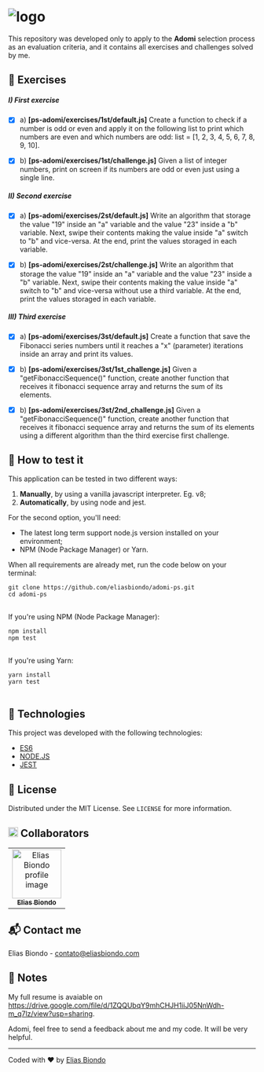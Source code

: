 # ![logo](https://i.ibb.co/426gQGZ/main-logo.png)
This repository was developed only to apply to the <b>Adomi</b> selection process as an evaluation criteria, and it contains all exercises and challenges solved by me. 

## 🎯 Exercises

 ##### I) First exercise
 - [x] a) <b>[ps-adomi/exercises/1st/default.js]</b> Create a function to check if a number is odd or even and apply it on  the following list to print which numbers are even and which numbers are odd: list = [1, 2, 3, 4, 5, 6, 7, 8, 9, 10].
 
 - [x] b) <b>[ps-adomi/exercises/1st/challenge.js]</b>  Given a list of integer numbers, print on screen if its numbers are odd or even just using a single line.


 ##### II) Second exercise
 - [x] a) <b>[ps-adomi/exercises/2st/default.js]</b> Write an algorithm that storage the value "19" inside an "a" variable and the value "23" inside a "b" variable. Next, swipe their contents making the value inside "a" switch to "b" and vice-versa. At the end, print the values storaged in each variable.
 
 - [x] b) <b>[ps-adomi/exercises/2st/challenge.js]</b> Write an algorithm that storage the value "19" inside an "a" variable and the value "23" inside a "b" variable. Next, swipe their contents making the value inside "a" switch to "b"  and vice-versa without use a third variable. At the end, print the values storaged in each variable.


 ##### III) Third exercise
 - [x] a) <b>[ps-adomi/exercises/3st/default.js]</b> Create a function that save the Fibonacci series numbers until it reaches a "x" (parameter) iterations inside an array and print its values.
 
 - [x] b) <b>[ps-adomi/exercises/3st/1st_challenge.js]</b> Given a "getFibonacciSequence()" function, create another function that receives it fibonacci sequence array and returns the sum of its elements.

 - [x] b) <b>[ps-adomi/exercises/3st/2nd_challenge.js]</b> Given a "getFibonacciSequence()" function, create another function that receives it fibonacci sequence array and returns the sum of its elements using a different algorithm than the third exercise first challenge.

## 🤖 How to test it

This application can be tested in two different ways:

 1. <b>Manually</b>, by using a vanilla javascript interpreter. Eg. v8;
 2. <b>Automatically</b>, by using node and jest.

For the second option, you'll need:

 - The latest long term support node.js version installed on your environment;
 - NPM (Node Package Manager) or Yarn.

When all requirements are already met, run the code below on your terminal:

<pre>
<code>git clone https://github.com/eliasbiondo/adomi-ps.git
cd adomi-ps
</code>
</pre>

If you're using NPM (Node Package Manager):

<pre>
<code>npm install
npm test
</code>
</pre>

If you're using Yarn:
<pre>
<code>yarn install
yarn test
</code>
</pre>


## 🚀  Technologies

 This project was developed with the following technologies:
 
- [ES6](https://developer.mozilla.org/en-US/docs/Web/JavaScript)
- [NODE.JS](https://nodejs.org/en/)
- [JEST](https://jestjs.io/)

## 🏡 License

Distributed under the MIT License. See  `LICENSE`  for more information.

## <img style="-webkit-user-select: none;margin: auto;" src="https://images.emojiterra.com/google/android-11/512px/1f1e7-1f1f7.png" width="20"> Collaborators 
<table>
  <tr>
    <td align="center">
      <a href="https://github.com/eliasbiondo">
        <img src="https://avatars3.githubusercontent.com/u/64558682?v=4" width="100px;" alt="Elias Biondo profile image"/><br>
        <sub>
          <b>Elias Biondo</b>
        </sub>
      </a>
    </td>
  </tr>
</table>

## 📬 Contact me
Elias Biondo - [contato@eliasbiondo.com](mailto:eliasbiondo@eliasbiondo.com)

## 💬 Notes
My full resume is avaiable on https://drive.google.com/file/d/1ZQQUbqY9mhCHJH1iiJ05NnWdh-m_q7lz/view?usp=sharing. 

Adomi, feel free to send a feedback about me and my code. It will be very helpful. 


___
Coded with :heart: by [Elias Biondo](https://github.com/eliasbiondo)
